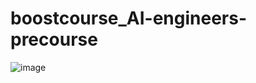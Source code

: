 # boostcourse_AI-engineers-precourse
![image](https://github.com/juwoncozyboy/boostcourse_AI-engineers-precourse/assets/136186580/89649431-b892-4506-b7b4-b38ac361bd12)

